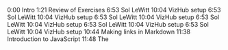 0:00 Intro
1:21 Review of Exercises
6:53 Sol LeWitt
10:04 VizHub setup
6:53 Sol LeWitt
10:04 VizHub setup
6:53 Sol LeWitt
10:04 VizHub setup
6:53 Sol LeWitt
10:04 VizHub setup
6:53 Sol LeWitt
10:04 VizHub setup
6:53 Sol LeWitt
10:04 VizHub setup
10:44 Making links in Markdown
11:38 Introduction to JavaScript
11:48 The <script> tag
12:21 Hello World with console.log
12:34 Opening the Chrome DevTools
13:34 Anatomy of Hello World
14:19 A brief tour of the JavaScript language
14:47 Numbers
15:02 Comments
15:32 Arithmetic
16:10 Variables
16:40 const vs. let
17:27 var
17:53 objects
18:32 Accessing properties with dot notation
18:37 Mutating const objects over time
19:32 For loops
20:26 Incrementing numbers with ++ notation
20:58 Comparators: less than, greater than
21:10 Booleans: true and false
22:37 Question: can you create properties?
24:04 Functions
24:33 ES6 Arrow functions
25:21 Traditional function syntax
25:51 Arrow functions with body
26:16 Explicit vs. implicit return
26:45 Question: What about returning objects?
26:45 Question: What about returning objects?
27:41 Person object literal example
28:14 Passing objects into console.log
28:34 Function returning object, traditional syntax
29:46 Function returning object, ES6 arrow syntax, explicit return
30:27 Function returning object, ES6 arrow syntax, implicit return
31:52 ES6 object property value shorthand
33:37 Starting Sol LeWitt reproduction
34:39 Building the container SVG using JavaScript
34:45 The "document" global
35:19 document.body
35:35 Using document.createElement
36:20 Using appendChild
37:12 Using setAttribute to set width and height
37:40 Attribute values are always strings
38:32 D3 uses these DOM APIs
38:45 Creating a rectangle with DOM API
39:50 Debugging the DOM
40:15 Using document.createElementNS
41:30 XML Namespaces
43:35 Eliminating duplicated logic using variables
44:48 Deriving width and height from the page (innerWidth, innerHeight)
45:53 Using a for loop to create many rectangles
46:44 VizHub recovery mode (recover from infinite loops)
48:42 Question: is "window." really needed?
50:37 Block scope (let, const) vs. closure scope (var)
53:40 Why using const by default is best practice
55:45 Vertical variant of lines
56:18 Using an SVG mask
58:04 Adding a circle to an SVG mask
59:45 The role of fill in SVG masks
1:00:58 Inverting the mask
1:01:18 Adding a rectangle to the mask
1:02:29 Combining inverted and non-inverted masksx
1:03:50 Intermediate state with waffle grid
1:05:03 Victory in Sol LeWitt reproduction
1:05:22 Exercise
1:06:40 Question: Functional vs. object oriented programming?
1:13:07 Question: Can I do this in VSCode?
1:14:34 Question: JavaScript prototypal inheritanc
